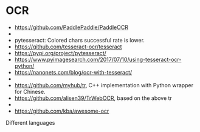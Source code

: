 # OCR

- https://github.com/PaddlePaddle/PaddleOCR
-
- pytesseract: Colored chars successful rate is lower.
- https://github.com/tesseract-ocr/tesseract
- https://pypi.org/project/pytesseract/
- https://www.pyimagesearch.com/2017/07/10/using-tesseract-ocr-python/
- https://nanonets.com/blog/ocr-with-tesseract/
-
- https://github.com/myhub/tr, C++ implementation with Python wrapper for Chinese.
- https://github.com/alisen39/TrWebOCR, based on the above tr
- 
- https://github.com/kba/awesome-ocr


Different languages
